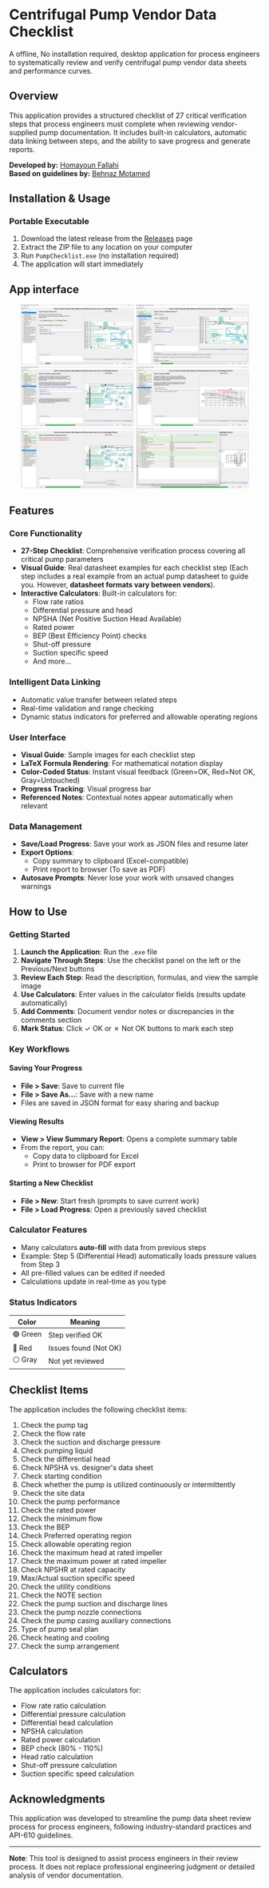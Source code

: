 # Centrifugal Pump Vendor Data Checklist

A offline, No installation required, desktop application for process engineers to systematically review and verify centrifugal pump vendor data sheets and performance curves.

## Overview

This application provides a structured checklist of 27 critical verification steps that process engineers must complete when reviewing vendor-supplied pump documentation. It includes built-in calculators, automatic data linking between steps, and the ability to save progress and generate reports.

**Developed by:** [Homayoun Fallahi](https://ir.linkedin.com/in/homayoun-fallahi)  
**Based on guidelines by:** [Behnaz Motamed](https://nl.linkedin.com/in/behnaz-motamed)

## Installation & Usage

### Portable Executable

1. Download the latest release from the [Releases](https://github.com/HomayounFallahi/pump-datasheet-checker/releases/download/Releases/Check.Vendor.Data.Sheet.and.Performance.Curve.for.a.Centrifugal.Pump.zip) page
2. Extract the ZIP file to any location on your computer
3. Run `PumpChecklist.exe` (no installation required)
4. The application will start immediately

## App interface

<div align="center">
  <img src="/interface/1.png" alt=" " width="45%"/>
  <img src="/interface/2.png" alt=" " width="45%"/>
</div>
<div align="center">
  <img src="/interface/3.png" alt=" " width="45%"/>
  <img src="/interface/4.png" alt=" " width="45%"/>
</div>
<div align="center">
  <img src="/interface/5.png" alt=" " width="45%"/>
  <img src="/interface/6.png" alt=" " width="45%"/>
</div>

## Features

### Core Functionality
- **27-Step Checklist**: Comprehensive verification process covering all critical pump parameters
- **Visual Guide**: Real datasheet examples for each checklist step (Each step includes a real example from an actual pump datasheet to guide you. However, **datasheet formats vary between vendors**).
- **Interactive Calculators**: Built-in calculators for:
  - Flow rate ratios
  - Differential pressure and head
  - NPSHA (Net Positive Suction Head Available)
  - Rated power
  - BEP (Best Efficiency Point) checks
  - Shut-off pressure
  - Suction specific speed
  - And more...

### Intelligent Data Linking
- Automatic value transfer between related steps
- Real-time validation and range checking
- Dynamic status indicators for preferred and allowable operating regions

### User Interface
- **Visual Guide**: Sample images for each checklist step
- **LaTeX Formula Rendering**: For mathematical notation display
- **Color-Coded Status**: Instant visual feedback (Green=OK, Red=Not OK, Gray=Untouched)
- **Progress Tracking**: Visual progress bar
- **Referenced Notes**: Contextual notes appear automatically when relevant

### Data Management
- **Save/Load Progress**: Save your work as JSON files and resume later
- **Export Options**: 
  - Copy summary to clipboard (Excel-compatible)
  - Print report to browser (To save as PDF)
- **Autosave Prompts**: Never lose your work with unsaved changes warnings

## How to Use

### Getting Started

1. **Launch the Application**: Run the `.exe` file
2. **Navigate Through Steps**: Use the checklist panel on the left or the Previous/Next buttons
3. **Review Each Step**: Read the description, formulas, and view the sample image
4. **Use Calculators**: Enter values in the calculator fields (results update automatically)
5. **Add Comments**: Document vendor notes or discrepancies in the comments section
6. **Mark Status**: Click ✓ OK or ✗ Not OK buttons to mark each step

### Key Workflows

#### Saving Your Progress
- **File > Save**: Save to current file
- **File > Save As...**: Save with a new name
- Files are saved in JSON format for easy sharing and backup

#### Viewing Results
- **View > View Summary Report**: Opens a complete summary table
- From the report, you can:
  - Copy data to clipboard for Excel
  - Print to browser for PDF export

#### Starting a New Checklist
- **File > New**: Start fresh (prompts to save current work)
- **File > Load Progress**: Open a previously saved checklist

### Calculator Features

- Many calculators **auto-fill** with data from previous steps
- Example: Step 5 (Differential Head) automatically loads pressure values from Step 3
- All pre-filled values can be edited if needed
- Calculations update in real-time as you type

### Status Indicators

| Color | Meaning |
|-------|---------|
| 🟢 Green | Step verified OK |
| 🔴 Red | Issues found (Not OK) |
| ⚪ Gray | Not yet reviewed |

## Checklist Items

The application includes the following checklist items:

1. Check the pump tag
2. Check the flow rate
3. Check the suction and discharge pressure
4. Check pumping liquid
5. Check the differential head
6. Check NPSHA vs. designer's data sheet
7. Check starting condition
8. Check whether the pump is utilized continuously or intermittently
9. Check the site data
10. Check the pump performance
11. Check the rated power
12. Check the minimum flow
13. Check the BEP
14. Check Preferred operating region
15. Check allowable operating region
16. Check the maximum head at rated impeller
17. Check the maximum power at rated impeller
18. Check NPSHR at rated capacity
19. Max/Actual suction specific speed
20. Check the utility conditions
21. Check the NOTE section
22. Check the pump suction and discharge lines
23. Check the pump nozzle connections
24. Check the pump casing auxiliary connections
25. Type of pump seal plan
26. Check heating and cooling
27. Check the sump arrangement

## Calculators

The application includes calculators for:

- Flow rate ratio calculation
- Differential pressure calculation
- Differential head calculation
- NPSHA calculation
- Rated power calculation
- BEP check (80% - 110%)
- Head ratio calculation
- Shut-off pressure calculation
- Suction specific speed calculation

## Acknowledgments

This application was developed to streamline the pump data sheet review process for process engineers, following industry-standard practices and API-610 guidelines.

---

**Note**: This tool is designed to assist process engineers in their review process. It does not replace professional engineering judgment or detailed analysis of vendor documentation.
